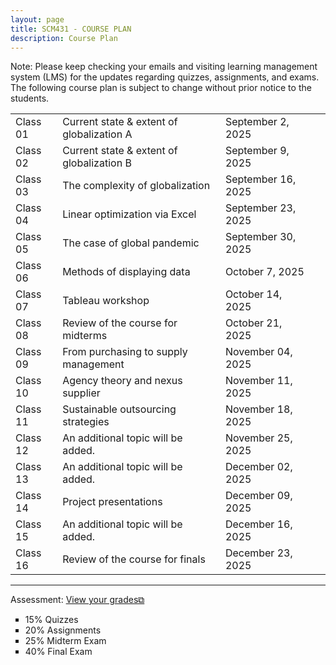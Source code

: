 ```yaml
---
layout: page
title: SCM431 - COURSE PLAN
description: Course Plan
---
```

Note: Please keep checking your emails and visiting learning management system (LMS) for the updates regarding quizzes, assignments, and exams. The following course plan is subject to change without prior notice to the students.
<table>
  <tr>
    <td>Class 01</td>
    <td>Current state & extent of globalization A</td>
    <td>September 2, 2025</td>
  </tr>
  <tr>
    <td>Class 02</td>
    <td>Current state & extent of globalization B</td>
    <td>September 9, 2025</td>
  </tr>
  <tr>
    <td>Class 03</td>
    <td>The complexity of globalization</td>
    <td>September 16, 2025</td>
    <td></td>
  </tr>
  <tr>
    <td>Class 04</td>
    <td>Linear optimization via Excel</td>
    <td>September 23, 2025</td>
  </tr>
  <tr>
    <td>Class 05</td>
    <td>The case of global pandemic</td>
    <td>September 30, 2025 	</td>
  </tr>
  <tr>
    <td>Class 06</td>
    <td>Methods of displaying data</td>
    <td>October 7, 2025</td>
    <td></td>
  </tr>
  <tr>
    <td>Class 07</td>
    <td>Tableau workshop</td>
    <td>October 14, 2025</td>
  </tr>
  <tr>
    <td>Class 08</td>
    <td>Review of the course for midterms</td>
    <td>October 21, 2025</td>
  </tr>
  <tr>
    <td>Class 09</td>
    <td>From purchasing to supply management</td>
    <td>November 04, 2025</td>
  </tr>
  <tr>
    <td>Class 10</td>
    <td>Agency theory and nexus supplier</td>
    <td>November 11, 2025</td>
  </tr>
  <tr>
    <td>Class 11</td>
    <td>Sustainable outsourcing strategies</td>
    <td>November 18, 2025</td>
  </tr>
  <tr>
    <td>Class 12</td>
    <td>An additional topic will be added.</td>
    <td>November 25, 2025</td>
  </tr>
  <tr>
    <td>Class 13</td>
    <td>An additional topic will be added.</td>
    <td>December 02, 2025</td>
  </tr>
  <tr>
    <td>Class 14</td>
    <td>Project presentations</td>
    <td>December 09, 2025</td>
  </tr>
  <tr>
    <td>Class 15</td>
    <td>An additional topic will be added.</td>
    <td>December 16, 2025</td>
  </tr>
  <tr>
    <td>Class 16</td>
    <td>Review of the course for finals</td>
    <td>December 23, 2025</td>
  </tr>
</table>

<hr class="solid">

Assessment: <a href="https://drive.google.com/file/d/1YWr3qShbdJbqh1If-Z6Xn-qx8c_8h6Cl)" target="_blank" rel="noopener noreferrer">View your grades&#x29c9;</a>
  <ul style="list-style-type:square;">
   <li>15% Quizzes</li>
   <li>20% Assignments</li>
   <li>25% Midterm Exam</li>
   <li>40% Final Exam</li>
  </ul>
